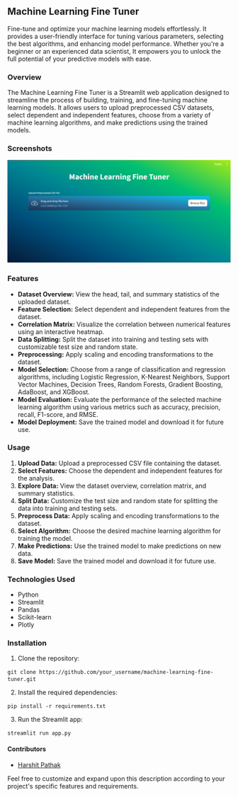 ## Machine Learning Fine Tuner
Fine-tune and optimize your machine learning models effortlessly. It provides a user-friendly interface for tuning various parameters, selecting the best algorithms, and enhancing model performance. Whether you're a beginner or an experienced data scientist, It empowers you to unlock the full potential of your predictive models with ease.


### Overview
The Machine Learning Fine Tuner is a Streamlit web application designed to streamline the process of building, training, and fine-tuning machine learning models. It allows users to upload preprocessed CSV datasets, select dependent and independent features, choose from a variety of machine learning algorithms, and make predictions using the trained models.


### Screenshots
!["Image"](screenshots/1.png)


### Features
- **Dataset Overview:** View the head, tail, and summary statistics of the uploaded dataset.
- **Feature Selection:** Select dependent and independent features from the dataset.
- **Correlation Matrix:** Visualize the correlation between numerical features using an interactive heatmap.
- **Data Splitting:** Split the dataset into training and testing sets with customizable test size and random state.
- **Preprocessing:** Apply scaling and encoding transformations to the dataset.
- **Model Selection:** Choose from a range of classification and regression algorithms, including Logistic Regression, K-Nearest Neighbors, Support Vector Machines, Decision Trees, Random Forests, Gradient Boosting, AdaBoost, and XGBoost.
- **Model Evaluation:** Evaluate the performance of the selected machine learning algorithm using various metrics such as accuracy, precision, recall, F1-score, and RMSE.
- **Model Deployment:** Save the trained model and download it for future use.

### Usage
1. **Upload Data:** Upload a preprocessed CSV file containing the dataset.
2. **Select Features:** Choose the dependent and independent features for the analysis.
3. **Explore Data:** View the dataset overview, correlation matrix, and summary statistics.
4. **Split Data:** Customize the test size and random state for splitting the data into training and testing sets.
5. **Preprocess Data:** Apply scaling and encoding transformations to the dataset.
6. **Select Algorithm:** Choose the desired machine learning algorithm for training the model.
7. **Make Predictions:** Use the trained model to make predictions on new data.
8. **Save Model:** Save the trained model and download it for future use.

### Technologies Used
- Python
- Streamlit
- Pandas
- Scikit-learn
- Plotly

### Installation
1. Clone the repository:

```
git clone https://github.com/your_username/machine-learning-fine-tuner.git
```

2. Install the required dependencies:

```
pip install -r requirements.txt
```

3. Run the Streamlit app:

```
streamlit run app.py
```

#### Contributors
- [Harshit Pathak](https://github.com/harshitpathak18)

Feel free to customize and expand upon this description according to your project's specific features and requirements.
